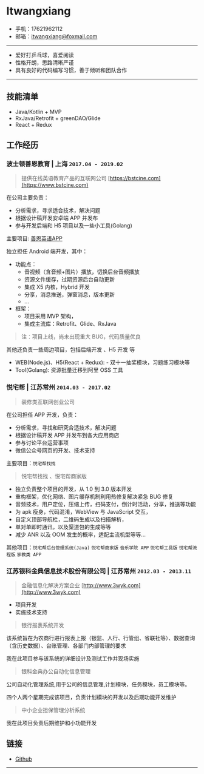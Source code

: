 # Itwangxiang

- 手机：17621962112
- 邮箱：itwangxiang@foxmail.com

---

- 爱好打乒乓球，喜爱阅读
- 性格开朗，思路清晰严谨
- 具有良好的代码编写习惯，善于倾听和团队合作

---

## 技能清单

- Java/Kotlin + MVP
- RxJava/Retrofit + greenDAO/Glide
- React + Redux

## 工作经历

### 波士顿善恩教育 | 上海 `2017.04 - 2019.02`

> 提供在线英语教育产品的互联网公司 [https://bstcine.com](https://www.bstcine.com)

在公司主要负责：

- 分析需求，寻求适合技术，解决问题
- 根据设计稿开发安卓端 APP 并发布
- 参与开发后端和 H5 项目以及一些小工具(Golang)

主要项目: [善恩英语APP](https://a.app.qq.com/o/simple.jsp?pkgname=com.bstcine.course)

独立担任 Android 端开发，其中：

- 功能点：
  - 音视频（含音频+图片）播放，切换后台音频播放
  - 资源文件缓存，过期资源后台自动更新
  - 集成 X5 内核，Hybrid 开发
  - 分享，消息推送，弹窗消息，版本更新
  - ...
- 框架：
  - 项目采用 MVP 架构，
  - 集成主流库：Retrofit、Glide、RxJava

> 注：项目上线，尚未出现重大 BUG，代码质量优良

其他还负责一些周边项目，包括后端开发 、H5 开发 等

- WEB(Node.js)、H5(React + Redux): - 双十一抽奖模块，习题练习模块等
- Tool(Golang): 资源批量迁移到阿里 OSS 工具

### 悦宅帮 | 江苏常州 `2014.03 - 2017.02`

> 装修类互联网创业公司

在公司担任 APP 开发，负责：

- 分析需求，寻找和研究合适技术，解决问题
- 根据设计稿开发 APP 并发布到各大应用商店
- 参与讨论平台运营事项
- 微信公众号网页的开发、技术支持

主要项目：`悦宅帮找找`

> 悦宅帮找找 、悦宅帮商家版

- 独立负责整个项目的开发，从 1.0 到 3.0 版本开发
- 重构框架，优化网络、图片缓存机制利用热修复解决紧急 BUG 修复
- 音频技术，用户定位，压缩上传，扫码支付，倒计时活动，分享，推送等功能
- 为 apk 瘦身，代码混淆，WebView 与 JavaScript 交互，
- 自定义顶部导航栏，二维码生成以及扫描解析，
- 单对单即时通讯，以及渠道包的生成等等
- 减少 ANR 以及 OOM 发生的概率，适配主流机型等等...

其他项目：`悦宅帮后台管理系统(Java)` `悦宅帮商家版` `音乐学院 APP` `悦宅帮工具版` `悦宅帮流程版` `家教类 APP`

### 江苏银科金典信息技术股份有限公司 | 江苏常州 `2012.03 - 2013.11`

> 金融信息化解决方案企业 [http://www.3wyk.com](http://www.3wyk.com)

- 项目开发
- 实施技术支持

> 银行报表系统开发

该系统旨在为农商行进行报表上报（银监、人行、行管组、省联社等）、数据查询（含历史数据）、台账管理、各部门内部管理的要求

我在此项目参与该系统的详细设计及测试工作并现场实施

> 银科金典办公自动化信息管理

公司自动化管理系统,用于公司的信息管理,计划模块，任务模块，员工模块等。

四个人两个星期完成该项目，负责计划模块的开发以及后期功能开发维护

> 中小企业担保管理分析系统

我在此项目负责后期维护和小功能开发

## 链接

- [Github](https://github.com/itwangxiang)

---